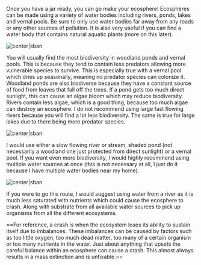 Once you have a jar ready, you can go make your ecosphere! Ecospheres can be made using a variety of water bodies including rivers, ponds, lakes and vernal pools. Be sure to only use water bodies far away from any roads or any other sources of pollution. It is also very useful if you can find a water body that contains natural aquatic plants (more on this later).

![center|sban](1b782da99213e3c8f4b129649a2f7a34.png)

You will usually find the most biodiversity in woodland ponds and vernal pools. This is because they tend to contain less predators allowing more vulnerable species to survive. This is especially true with a vernal pool which dries up seasonally, meaning no predator species can colonize it. Woodland ponds are also biodiverse because they have a constant source of food from leaves that fall off the trees. If a pond gets too much direct sunlight, this can cause an algae bloom which may reduce biodiversity. Rivers contain less algae, which is a good thing, because too much algae can destroy an ecosphere. I do not recommend using large fast flowing rivers because you will find a lot less biodiversity. The same is true for large lakes due to there being more predator species.

![center|sban](00ed7ceafdba5d8dfbed748613b189e0.png)

I would use either a slow flowing river or stream, shaded pond (not necessarily a woodland one just protected from direct sunlight) or a vernal pool. If you want even more biodiversity, I would highly recommend using multiple water sources at once (this is not necessary at all, I just do it because I have multiple water bodies near my home).

![center|sban](17a7475036717f902933fa7ecddd2da1.png)

If you were to go this route, I would suggest using water from a river as it is much less saturated with nutrients which could cause the ecosphere to crash. Along with substrate from all available water sources to pick up organisms from all the different ecosystems.

==For reference, a crash is when the ecosystem loses its ability to sustain itself due to imbalances. These imbalances can be caused by factors such as too little oxygen, too much dead matter, too many of a certain organism or too many nutrients in the water. Just about anything that upsets the careful balance within an ecosphere can cause a crash. This almost always results in a mass extinction and is unfixable.==